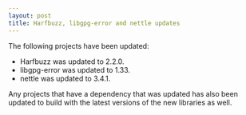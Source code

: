 ```yaml
---
layout: post
title: Harfbuzz, libgpg-error and nettle updates
---
```


The following projects have been updated:
* Harfbuzz was updated to 2.2.0.
* libgpg-error was updated to 1.33.
* nettle was updated to 3.4.1.

Any projects that have a dependency that was updated has also been updated to build with the latest versions of the new libraries as well.